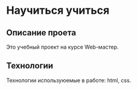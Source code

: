 # Научиться учиться

## Описание проета
Это учебный проект на курсе Web-мастер.

## Технологии
Технологии используюемые в работе: html, css.